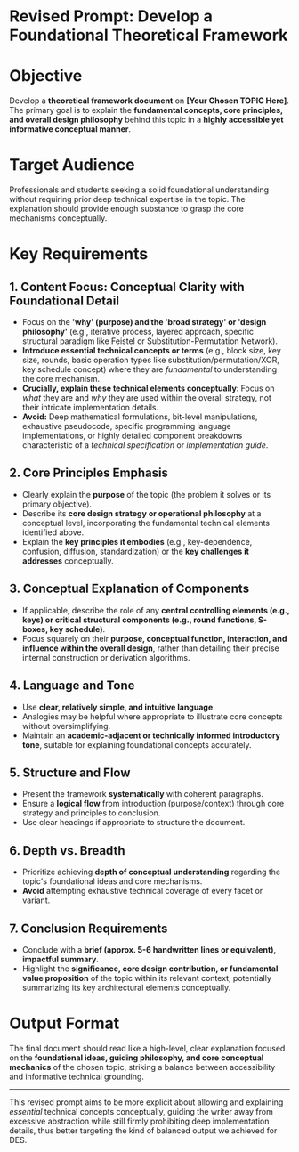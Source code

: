 # **Revised Prompt: Develop a Foundational Theoretical Framework**

# Objective

Develop a **theoretical framework document** on **[Your Chosen TOPIC Here]**. The primary goal is to explain the **fundamental concepts, core principles, and overall design philosophy** behind this topic in a **highly accessible yet informative conceptual manner**.

# Target Audience

Professionals and students seeking a solid foundational understanding without requiring prior deep technical expertise in the topic. The explanation should provide enough substance to grasp the core mechanisms conceptually.

# Key Requirements

## 1. Content Focus: Conceptual Clarity with Foundational Detail
   - Focus on the **'why' (purpose) and the 'broad strategy' or 'design philosophy'** (e.g., iterative process, layered approach, specific structural paradigm like Feistel or Substitution-Permutation Network).
   - **Introduce essential technical concepts or terms** (e.g., block size, key size, rounds, basic operation types like substitution/permutation/XOR, key schedule concept) where they are *fundamental* to understanding the core mechanism.
   - **Crucially, explain these technical elements conceptually**: Focus on *what* they are and *why* they are used within the overall strategy, not their intricate implementation details.
   - **Avoid:** Deep mathematical formulations, bit-level manipulations, exhaustive pseudocode, specific programming language implementations, or highly detailed component breakdowns characteristic of a *technical specification* or *implementation guide*.

## 2. Core Principles Emphasis
   - Clearly explain the **purpose** of the topic (the problem it solves or its primary objective).
   - Describe its **core design strategy or operational philosophy** at a conceptual level, incorporating the fundamental technical elements identified above.
   - Explain the **key principles it embodies** (e.g., key-dependence, confusion, diffusion, standardization) or the **key challenges it addresses** conceptually.

## 3. Conceptual Explanation of Components
   - If applicable, describe the role of any **central controlling elements (e.g., keys) or critical structural components (e.g., round functions, S-boxes, key schedule)**.
   - Focus squarely on their **purpose, conceptual function, interaction, and influence within the overall design**, rather than detailing their precise internal construction or derivation algorithms.

## 4. Language and Tone
   - Use **clear, relatively simple, and intuitive language**.
   - Analogies may be helpful where appropriate to illustrate core concepts without oversimplifying.
   - Maintain an **academic-adjacent or technically informed introductory tone**, suitable for explaining foundational concepts accurately.

## 5. Structure and Flow
   - Present the framework **systematically** with coherent paragraphs.
   - Ensure a **logical flow** from introduction (purpose/context) through core strategy and principles to conclusion.
   - Use clear headings if appropriate to structure the document.

## 6. Depth vs. Breadth
   - Prioritize achieving **depth of conceptual understanding** regarding the topic's foundational ideas and core mechanisms.
   - **Avoid** attempting exhaustive technical coverage of every facet or variant.

## 7. Conclusion Requirements
   - Conclude with a **brief (approx. 5-6 handwritten lines or equivalent), impactful summary**.
   - Highlight the **significance, core design contribution, or fundamental value proposition** of the topic within its relevant context, potentially summarizing its key architectural elements conceptually.

# Output Format

The final document should read like a high-level, clear explanation focused on the **foundational ideas, guiding philosophy, and core conceptual mechanics** of the chosen topic, striking a balance between accessibility and informative technical grounding.

---

This revised prompt aims to be more explicit about allowing and explaining *essential* technical concepts conceptually, guiding the writer away from excessive abstraction while still firmly prohibiting deep implementation details, thus better targeting the kind of balanced output we achieved for DES.
